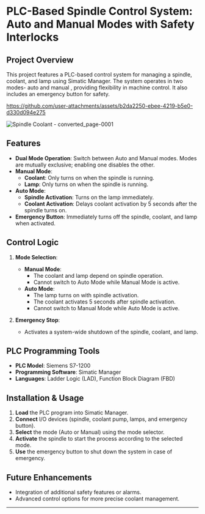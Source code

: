 # **PLC-Based Spindle Control System: Auto and Manual Modes with Safety Interlocks** 

## **Project Overview**

This project features a PLC-based control system for managing a spindle, coolant, and lamp using Simatic Manager. The system operates in two modes- auto and manual , providing flexibility in machine control. It also includes an emergency button for safety. 
 
https://github.com/user-attachments/assets/b2da2250-ebee-4219-b5e0-d330d094e275 


![Spindle   Coolant - converted_page-0001](https://github.com/user-attachments/assets/3072509c-01d8-413f-a33b-5d44c9dd341c) 
 
## **Features**

- **Dual Mode Operation**: Switch between Auto and Manual modes. Modes are mutually exclusive; enabling one disables the other.
- **Manual Mode**: 
  - **Coolant**: Only turns on when the spindle is running.
  - **Lamp**: Only turns on when the spindle is running.
- **Auto Mode**:
  - **Spindle Activation**: Turns on the lamp immediately.
  - **Coolant Activation**: Delays coolant activation by 5 seconds after the spindle turns on.
- **Emergency Button**: Immediately turns off the spindle, coolant, and lamp when activated.

## **Control Logic** 

1. **Mode Selection**:
   - **Manual Mode**: 
     - The coolant and lamp depend on spindle operation.
     - Cannot switch to Auto Mode while Manual Mode is active.
   - **Auto Mode**: 
     - The lamp turns on with spindle activation.
     - The coolant activates 5 seconds after spindle activation.
     - Cannot switch to Manual Mode while Auto Mode is active.

2. **Emergency Stop**:
   - Activates a system-wide shutdown of the spindle, coolant, and lamp.

## **PLC Programming Tools**

- **PLC Model**: Siemens S7-1200
- **Programming Software**: Simatic Manager
- **Languages**: Ladder Logic (LAD), Function Block Diagram (FBD)

## **Installation & Usage**

1. **Load** the PLC program into Simatic Manager.
2. **Connect** I/O devices (spindle, coolant pump, lamps, and emergency button).
3. **Select** the mode (Auto or Manual) using the mode selector.
4. **Activate** the spindle to start the process according to the selected mode.
5. **Use** the emergency button to shut down the system in case of emergency.

## **Future Enhancements**

- Integration of additional safety features or alarms.
- Advanced control options for more precise coolant management.

---
